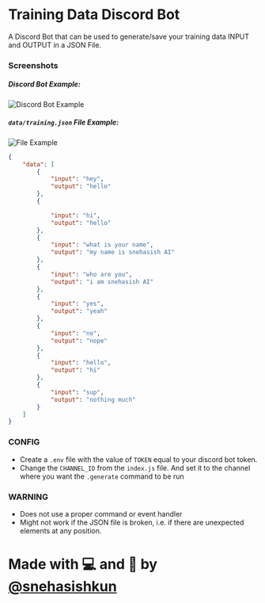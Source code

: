 # Training Data Discord Bot
A Discord Bot that can be used to generate/save your training data INPUT and OUTPUT in a JSON File.


### Screenshots

##### Discord Bot Example:
![Discord Bot Example](https://media.discordapp.net/attachments/1086357416700031016/1086359615312240690/image.png)


##### `data/training.json` File Example:
![File Example](https://media.discordapp.net/attachments/1086357416700031016/1086359815346999366/image.png)

```json
{
    "data": [
        {
            "input": "hey",
            "output": "hello"
        },
        {

            "input": "hi",
            "output": "hello"
        },
        {
            "input": "what is your name",
            "output": "my name is snehasish AI"
        },
        {
            "input": "who are you",
            "output": "i am snehasish AI"
        },
        {
            "input": "yes",
            "output": "yeah"
        },
        {
            "input": "no",
            "output": "nope"
        },
        {
            "input": "hello",
            "output": "hi"
        },
        {
            "input": "sup",
            "output": "nothing much"
        }      
    ]
}
```


### CONFIG

+ Create a `.env` file with the value of `TOKEN` equal to your discord bot token.
+ Change the `CHANNEL_ID` from the `index.js` file. And set it to the channel where you want the `.generate` command to be run

### WARNING

+ Does not use a proper command or event handler
+ Might not work if the JSON file is broken, i.e. if there are unexpected elements at any position.


# Made with 💻 and 🍆 by [@snehasishkun](https://snehasish.cf/)

